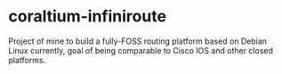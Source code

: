 # coraltium-infiniroute
Project of mine to build a fully-FOSS routing platform based on Debian Linux currently, goal of being comparable to Cisco IOS and other closed platforms.
